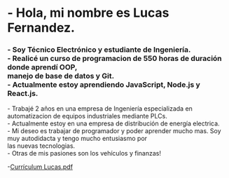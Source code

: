 <h1>- Hola, mi nombre es Lucas Fernandez.</h1>
<h3>- Soy Técnico Electrónico y estudiante de Ingeniería. <br>
  - Realicé un curso de programacion de 550 horas de duración donde aprendí OOP,<br>
manejo de base de datos y Git. <br>
- Actualmente estoy aprendiendo JavaScript, Node.js y React.js.</h3>

<p>- Trabajé 2 años en una empresa de Ingeniería especializada en automatizacion
de equipos industriales mediante PLCs.<br>
- Actualmente estoy en una empresa de distribución de energía electrica.<br>
- Mi deseo es trabajar de programador y poder aprender mucho mas. Soy muy autodidacta y
tengo mucho entusiasmo por<br> las nuevas tecnologias.<br>
- Otras de mis pasiones son los vehículos y finanzas!</p>

-[Currículum Lucas.pdf](https://github.com/ferlucasss/ferlucasss/files/8894655/Curriculum.Lucas.Ingles.pdf)

